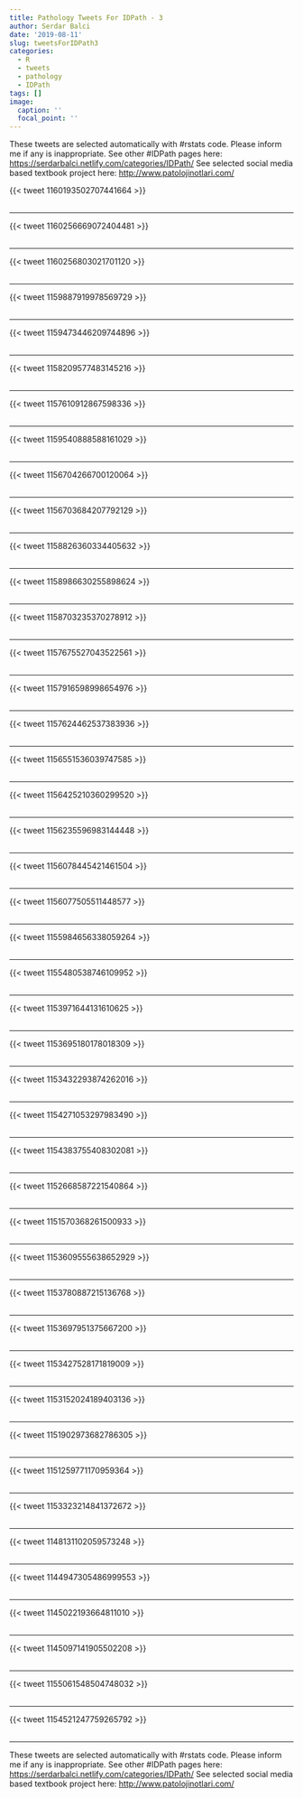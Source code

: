 ```yaml
---
title: Pathology Tweets For IDPath - 3
author: Serdar Balci
date: '2019-08-11'
slug: tweetsForIDPath3
categories:
  - R
  - tweets
  - pathology
  - IDPath
tags: []
image:
  caption: ''
  focal_point: ''
---
```



These tweets are selected automatically with #rstats code. Please inform me if any is inappropriate.
See other #IDPath pages here: https://serdarbalci.netlify.com/categories/IDPath/ 
See selected social media based textbook project here: http://www.patolojinotlari.com/

{{< tweet 1160193502707441664 >}}
<br>
<br>
<hr>
{{< tweet 1160256669072404481 >}}
<br>
<br>
<hr>
{{< tweet 1160256803021701120 >}}
<br>
<br>
<hr>
{{< tweet 1159887919978569729 >}}
<br>
<br>
<hr>
{{< tweet 1159473446209744896 >}}
<br>
<br>
<hr>
{{< tweet 1158209577483145216 >}}
<br>
<br>
<hr>
{{< tweet 1157610912867598336 >}}
<br>
<br>
<hr>
{{< tweet 1159540888588161029 >}}
<br>
<br>
<hr>
{{< tweet 1156704266700120064 >}}
<br>
<br>
<hr>
{{< tweet 1156703684207792129 >}}
<br>
<br>
<hr>
{{< tweet 1158826360334405632 >}}
<br>
<br>
<hr>
{{< tweet 1158986630255898624 >}}
<br>
<br>
<hr>
{{< tweet 1158703235370278912 >}}
<br>
<br>
<hr>
{{< tweet 1157675527043522561 >}}
<br>
<br>
<hr>
{{< tweet 1157916598998654976 >}}
<br>
<br>
<hr>
{{< tweet 1157624462537383936 >}}
<br>
<br>
<hr>
{{< tweet 1156551536039747585 >}}
<br>
<br>
<hr>
{{< tweet 1156425210360299520 >}}
<br>
<br>
<hr>
{{< tweet 1156235596983144448 >}}
<br>
<br>
<hr>
{{< tweet 1156078445421461504 >}}
<br>
<br>
<hr>
{{< tweet 1156077505511448577 >}}
<br>
<br>
<hr>
{{< tweet 1155984656338059264 >}}
<br>
<br>
<hr>
{{< tweet 1155480538746109952 >}}
<br>
<br>
<hr>
{{< tweet 1153971644131610625 >}}
<br>
<br>
<hr>
{{< tweet 1153695180178018309 >}}
<br>
<br>
<hr>
{{< tweet 1153432293874262016 >}}
<br>
<br>
<hr>
{{< tweet 1154271053297983490 >}}
<br>
<br>
<hr>
{{< tweet 1154383755408302081 >}}
<br>
<br>
<hr>
{{< tweet 1152668587221540864 >}}
<br>
<br>
<hr>
{{< tweet 1151570368261500933 >}}
<br>
<br>
<hr>
{{< tweet 1153609555638652929 >}}
<br>
<br>
<hr>
{{< tweet 1153780887215136768 >}}
<br>
<br>
<hr>
{{< tweet 1153697951375667200 >}}
<br>
<br>
<hr>
{{< tweet 1153427528171819009 >}}
<br>
<br>
<hr>
{{< tweet 1153152024189403136 >}}
<br>
<br>
<hr>
{{< tweet 1151902973682786305 >}}
<br>
<br>
<hr>
{{< tweet 1151259771170959364 >}}
<br>
<br>
<hr>
{{< tweet 1153323214841372672 >}}
<br>
<br>
<hr>
{{< tweet 1148131102059573248 >}}
<br>
<br>
<hr>
{{< tweet 1144947305486999553 >}}
<br>
<br>
<hr>
{{< tweet 1145022193664811010 >}}
<br>
<br>
<hr>
{{< tweet 1145097141905502208 >}}
<br>
<br>
<hr>
{{< tweet 1155061548504748032 >}}
<br>
<br>
<hr>
{{< tweet 1154521247759265792 >}}
<br>
<br>
<hr>


These tweets are selected automatically with #rstats code. Please inform me if any is inappropriate.
See other #IDPath pages here: https://serdarbalci.netlify.com/categories/IDPath/ 
See selected social media based textbook project here: http://www.patolojinotlari.com/
